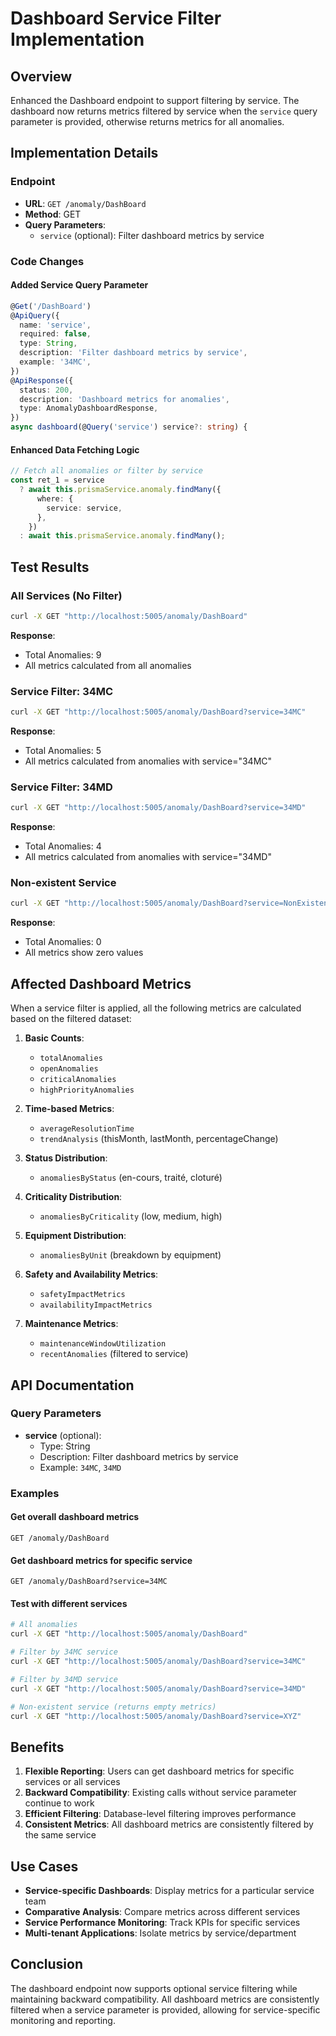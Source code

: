 # Dashboard Service Filter Implementation

## Overview
Enhanced the Dashboard endpoint to support filtering by service. The dashboard now returns metrics filtered by service when the `service` query parameter is provided, otherwise returns metrics for all anomalies.

## Implementation Details

### Endpoint
- **URL**: `GET /anomaly/DashBoard`
- **Method**: GET
- **Query Parameters**: 
  - `service` (optional): Filter dashboard metrics by service

### Code Changes

#### Added Service Query Parameter
```typescript
@Get('/DashBoard')
@ApiQuery({
  name: 'service',
  required: false,
  type: String,
  description: 'Filter dashboard metrics by service',
  example: '34MC',
})
@ApiResponse({
  status: 200,
  description: 'Dashboard metrics for anomalies',
  type: AnomalyDashboardResponse,
})
async dashboard(@Query('service') service?: string) {
```

#### Enhanced Data Fetching Logic
```typescript
// Fetch all anomalies or filter by service
const ret_1 = service
  ? await this.prismaService.anomaly.findMany({
      where: {
        service: service,
      },
    })
  : await this.prismaService.anomaly.findMany();
```

## Test Results

### All Services (No Filter)
```bash
curl -X GET "http://localhost:5005/anomaly/DashBoard"
```

**Response**:
- Total Anomalies: 9
- All metrics calculated from all anomalies

### Service Filter: 34MC
```bash
curl -X GET "http://localhost:5005/anomaly/DashBoard?service=34MC"
```

**Response**:
- Total Anomalies: 5
- All metrics calculated from anomalies with service="34MC"

### Service Filter: 34MD
```bash
curl -X GET "http://localhost:5005/anomaly/DashBoard?service=34MD"
```

**Response**:
- Total Anomalies: 4
- All metrics calculated from anomalies with service="34MD"

### Non-existent Service
```bash
curl -X GET "http://localhost:5005/anomaly/DashBoard?service=NonExistentService"
```

**Response**:
- Total Anomalies: 0
- All metrics show zero values

## Affected Dashboard Metrics

When a service filter is applied, all the following metrics are calculated based on the filtered dataset:

1. **Basic Counts**:
   - `totalAnomalies`
   - `openAnomalies` 
   - `criticalAnomalies`
   - `highPriorityAnomalies`

2. **Time-based Metrics**:
   - `averageResolutionTime`
   - `trendAnalysis` (thisMonth, lastMonth, percentageChange)

3. **Status Distribution**:
   - `anomaliesByStatus` (en-cours, traité, cloturé)

4. **Criticality Distribution**:
   - `anomaliesByCriticality` (low, medium, high)

5. **Equipment Distribution**:
   - `anomaliesByUnit` (breakdown by equipment)

6. **Safety and Availability Metrics**:
   - `safetyImpactMetrics`
   - `availabilityImpactMetrics`

7. **Maintenance Metrics**:
   - `maintenanceWindowUtilization`
   - `recentAnomalies` (filtered to service)

## API Documentation

### Query Parameters
- **service** (optional): 
  - Type: String
  - Description: Filter dashboard metrics by service
  - Example: `34MC`, `34MD`

### Examples

#### Get overall dashboard metrics
```http
GET /anomaly/DashBoard
```

#### Get dashboard metrics for specific service
```http
GET /anomaly/DashBoard?service=34MC
```

#### Test with different services
```bash
# All anomalies
curl -X GET "http://localhost:5005/anomaly/DashBoard"

# Filter by 34MC service
curl -X GET "http://localhost:5005/anomaly/DashBoard?service=34MC"

# Filter by 34MD service  
curl -X GET "http://localhost:5005/anomaly/DashBoard?service=34MD"

# Non-existent service (returns empty metrics)
curl -X GET "http://localhost:5005/anomaly/DashBoard?service=XYZ"
```

## Benefits

1. **Flexible Reporting**: Users can get dashboard metrics for specific services or all services
2. **Backward Compatibility**: Existing calls without service parameter continue to work
3. **Efficient Filtering**: Database-level filtering improves performance
4. **Consistent Metrics**: All dashboard metrics are consistently filtered by the same service

## Use Cases

- **Service-specific Dashboards**: Display metrics for a particular service team
- **Comparative Analysis**: Compare metrics across different services
- **Service Performance Monitoring**: Track KPIs for specific services
- **Multi-tenant Applications**: Isolate metrics by service/department

## Conclusion

The dashboard endpoint now supports optional service filtering while maintaining backward compatibility. All dashboard metrics are consistently filtered when a service parameter is provided, allowing for service-specific monitoring and reporting.
